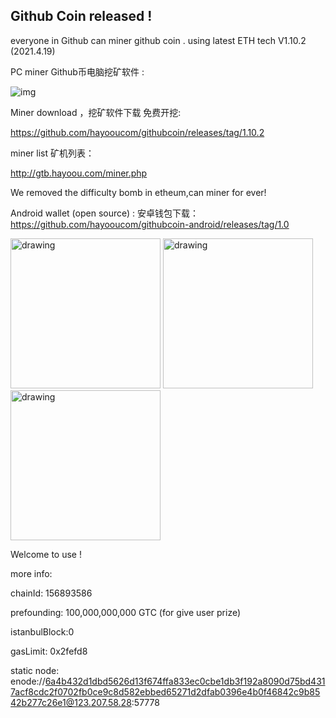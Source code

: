 ## Github Coin released !
 
everyone in Github can miner github coin . 
using latest ETH tech V1.10.2 (2021.4.19)

PC miner Github币电脑挖矿软件 :

![img](https://boxmy.hayoou.com/filecache/14bcc65fb35954439ae49eca241ff794)

Miner download ，挖矿软件下载 免费开挖:

https://github.com/hayooucom/githubcoin/releases/tag/1.10.2

miner list 矿机列表：

http://gtb.hayoou.com/miner.php


We removed the difficulty bomb in etheum,can miner for ever!

Android wallet (open source) :
安卓钱包下载：
https://github.com/hayooucom/githubcoin-android/releases/tag/1.0

<img src="https://boxmy.hayoou.com/filecache/119d9e66656c9130ff1e6f9e26e4a78d" alt="drawing" width="240"/>   <img src="https://boxmy.hayoou.com/filecache/adb2067db1871a7336cb995a7680d8e3" alt="drawing" width="240"/>   <img src="https://boxmy.hayoou.com/filecache/f2a7be5539c3483caa1126d869e33f08" alt="drawing" width="240"/>

Welcome to use !

more info:

chainId: 156893586

prefounding: 100,000,000,000 GTC (for give user prize)

istanbulBlock:0

gasLimit: 0x2fefd8

static node: 
enode://6a4b432d1dbd5626d13f674ffa833ec0cbe1db3f192a8090d75bd4317acf8cdc2f0702fb0ce9c8d582ebbed65271d2dfab0396e4b0f46842c9b8542b277c26e1@123.207.58.28:57778
